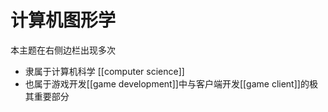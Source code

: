 # 计算机图形学

本主题在右侧边栏出现多次  
- 隶属于计算机科学 [[computer science]]
- 也属于游戏开发[[game development]]中与客户端开发[[game client]]的极其重要部分